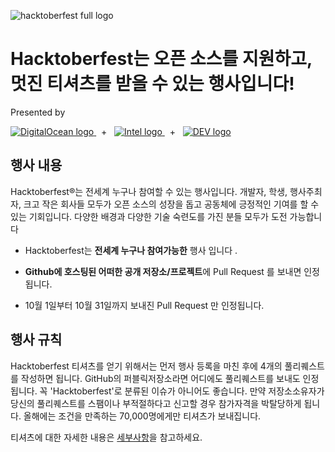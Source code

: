 ![hacktoberfest full logo](https://hacktoberfest.digitalocean.com/assets/HF-full-logo-b05d5eb32b3f3ecc9b2240526104cf4da3187b8b61963dd9042fdc2536e4a76c.svg)

# Hacktoberfest는 오픈 소스를 지원하고, <br/> 멋진 티셔츠를 받을 수 있는 행사입니다!

  <div class="presented-by">
        <p>Presented by</p>
        <a href="https://www.digitalocean.com">
          <img alt="DigitalOcean logo" class="header-do-logo" src="https://hacktoberfest.digitalocean.com/assets/DO-light-logo-fdb58b299fac857103d1466318e6936c1389094134ea35ae1b98c91a1be87d48.svg">
        </a>
&nbsp&nbsp+&nbsp&nbsp
        <a href="/intel.pdf" download="">
          <img alt="Intel logo" class="header-intel-logo" src="https://hacktoberfest.digitalocean.com/assets/intel-light-logo-99051e849bd682960174271f84934585145aa5edcadd7b6961c06028388ba1b2.svg">
        </a>
&nbsp&nbsp+&nbsp&nbsp
        <a href="https://github.com/forem/forem">
          <img alt="DEV logo" class="header-dev-logo" src="https://hacktoberfest.digitalocean.com/assets/dev-light-logo-f97e147f20a5643bafada9325ffc0c858c2372dc770113a30db9b1ebac4d66af.svg">
        </a>
      </div>

## 행사 내용

Hacktoberfest®는 전세계 누구나 참여할 수 있는 행사입니다. 개발자, 학생, 행사주최자, 크고 작은 회사들 모두가 오픈 소스의 성장을 돕고 공동체에 긍정적인 기여를 할 수 있는 기회입니다. 다양한 배경과 다양한 기술 숙련도를 가진 분들 모두가 도전 가능합니다

- Hacktoberfest는 **전세계 누구나 참여가능한** 행사 입니다 .

- **Github에 호스팅된 어떠한 공개 저장소/프로젝트**에 Pull Request 를 보내면 인정됩니다.

- 10월 1일부터 10월 31일까지 보내진 Pull Request 만 인정됩니다.

## 행사 규칙

Hacktoberfest 티셔츠를 얻기 위해서는 먼저 행사 등록을 마친 후에 4개의 풀리퀘스트를 작성하면 됩니다. GitHub의 퍼블릭저장소라면 어디에도 풀리퀘스트를 보내도 인정됩니다. 꼭 'Hacktoberfest'로 분류된 이슈가 아니어도 좋습니다. 만약 저장소소유자가 당신의 풀리퀘스트를 스팸이나 부적절하다고 신고할 경우 참가자격을 박탈당하게 됩니다. 올해에는 조건을 만족하는 70,000명에게만 티셔츠가 보내집니다.

티셔츠에 대한 자세한 내용은 [세부사항](https://hacktoberfest.digitalocean.com/details)을 참고하세요.
